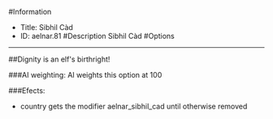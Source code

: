 #Information
 - Title: Sibhil Càd
 - ID: aelnar.81
#Description
Sibhil Càd
#Options

___
##Dignity is an elf's birthright!

###AI weighting:
AI weights this option at 100


###Efects:<ul><li>country gets the modifier aelnar_sibhil_cad until otherwise removed</li></ul>
